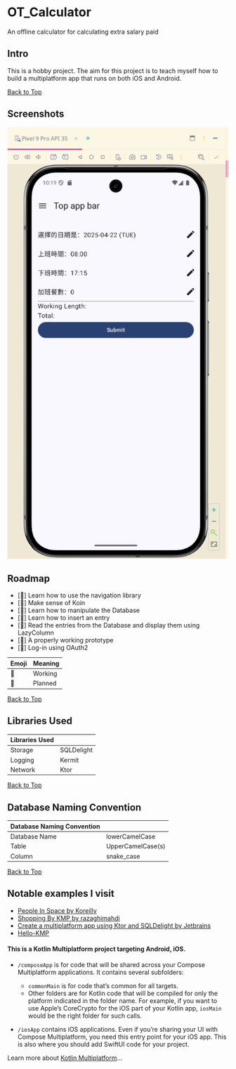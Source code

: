 # OT_Calculator
An offline calculator for calculating extra salary paid

## Intro
This is a hobby project.
The aim for this project is to teach myself how to build a multiplatform app that runs on both iOS and Android.

[//]: # (Also, to make my life easier.)

[Back to Top]

[//]: # (Pictures)
## Screenshots
![App-Screenshot]

[//]: # (Path to pictures)
[App-Screenshot]: ./readme.d/App-Screenshot.png

[//]: # (## If things go sideways:)
[//]: # (type `./gradlew cleanBuildCache`)
[//]: # (type `rm -r ~/.gradle/caches/`)

## Roadmap
- [🔧] Learn how to use the navigation library
- [🔧] Make sense of Koin
- [🔧] Learn how to manipulate the Database
- [🔧] Learn how to insert an entry
- [🔧] Read the entries from the Database and display them using LazyColumn
- [🔧] A properly working prototype
- [📝] Log-in using OAuth2

| Emoji | Meaning |
|:------|:--------|
| 🔧    | Working |
| 📝    | Planned |

[Back to Top]

## Libraries Used
| Libraries Used |            |
|:---------------|:-----------|
| Storage        | SQLDelight |
| Logging        | Kermit     |(Yet implemented)
| Network        | Ktor       |(Yet implemented)

[//]: # (|Nav    |Native   |)

[Back to Top]

## Database Naming Convention

| Database Naming Convention |                   |
|:---------------------------|:------------------|
| Database Name              | lowerCamelCase    |
| Table                      | UpperCamelCase(s) |
| Column                     | snake_case        |

[Back to Top]

## Notable examples I visit 
- [People In Space by Koreilly](https://github.com/joreilly/PeopleInSpace/)
- [Shopping By KMP by razaghimahdi](https://github.com/razaghimahdi/Shopping-By-KMP/)
- [Create a multiplatform app using Ktor and SQLDelight by Jetbrains](https://www.jetbrains.com/help/kotlin-multiplatform-dev/multiplatform-ktor-sqldelight.html)
- [Hello-KMP](https://github.com/touchlab/DroidconKotlin)


#### This is a Kotlin Multiplatform project targeting Android, iOS.

* `/composeApp` is for code that will be shared across your Compose Multiplatform applications.
  It contains several subfolders:
  - `commonMain` is for code that’s common for all targets.
  - Other folders are for Kotlin code that will be compiled for only the platform indicated in the folder name.
    For example, if you want to use Apple’s CoreCrypto for the iOS part of your Kotlin app,
    `iosMain` would be the right folder for such calls.

* `/iosApp` contains iOS applications. Even if you’re sharing your UI with Compose Multiplatform, 
  you need this entry point for your iOS app. This is also where you should add SwiftUI code for your project.


Learn more about [Kotlin Multiplatform](https://www.jetbrains.com/help/kotlin-multiplatform-dev/get-started.html)…

[Back to Top]: #OT_Calculator